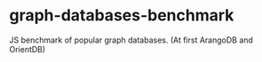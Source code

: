# graph-databases-benchmark
JS benchmark of popular graph databases. (At first ArangoDB and OrientDB)
